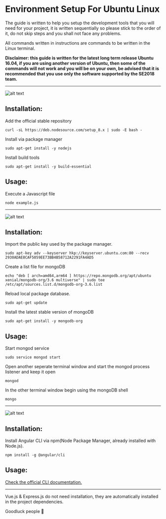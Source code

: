# Environment Setup For Ubuntu Linux

The guide is written to help you setup the development tools that you will need for your project, it is written sequentially so please stick to the order of it, do not skip steps and you shall not face any problems.

All commands written in instructions are commands to be written in the Linux terminal.

**Disclaimer: this guide is written for the latest long term release Ubuntu 16.04, if you are using another version of Ubuntu, then some of the commands will not work and you will be on your own, be advised that it is recommended that you use only the software supported by the SE2018 team.**

---

![alt text](https://nodejs.org/static/images/logos/nodejs-new-pantone-black.png "Node.js")

## Installation:


Add the official stable repository

```
curl -sL https://deb.nodesource.com/setup_8.x | sudo -E bash -
```

Install via package manager

```
sudo apt-get install -y nodejs
```

Install build tools

```
sudo apt-get install -y build-essential
```

## Usage:

Execute a Javascript file

```
node example.js
```

---

![alt text](https://webassets.mongodb.com/_com_assets/cms/mongodb-logo-rgb-j6w271g1xn.jpg "mongoDB")

## Installation:


Import the public key used by the package manager.

```
sudo apt-key adv --keyserver hkp://keyserver.ubuntu.com:80 --recv 2930ADAE8CAF5059EE73BB4B58712A2291FA4AD5
```

Create a list file for mongoDB

```
echo "deb [ arch=amd64,arm64 ] https://repo.mongodb.org/apt/ubuntu xenial/mongodb-org/3.6 multiverse" | sudo tee /etc/apt/sources.list.d/mongodb-org-3.6.list
```

Reload local package database.


```
sudo apt-get update
```

Install the latest stable version of mongoDB

```
sudo apt-get install -y mongodb-org
```

## Usage:

Start mongod service

```
sudo service mongod start
```

Open another seperate terminal window and start the mongod process listener and keep it open

```
mongod
```

In the other terminal window begin using the mongoDB shell

```
mongo
```

---

![alt text](https://cdn.worldvectorlogo.com/logos/angular-3.svg "Angular")

## Installation:


Install Angular CLI via npm(Node Package Manager, already installed with Node.js).

```
npm install -g @angular/cli
```

## Usage:


[Check the official CLI documentation.](https://github.com/angular/angular-cli/wiki)

---

Vue.js & Express.js do not need installation, they are automatically installed in the project dependencies.

Goodluck people :metal:
